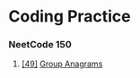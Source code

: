 # Coding Practice

### NeetCode 150
1) [[49]](https://leetcode.com/problems/group-anagrams/description/) [Group Anagrams](/problems/group-anagram.md) 